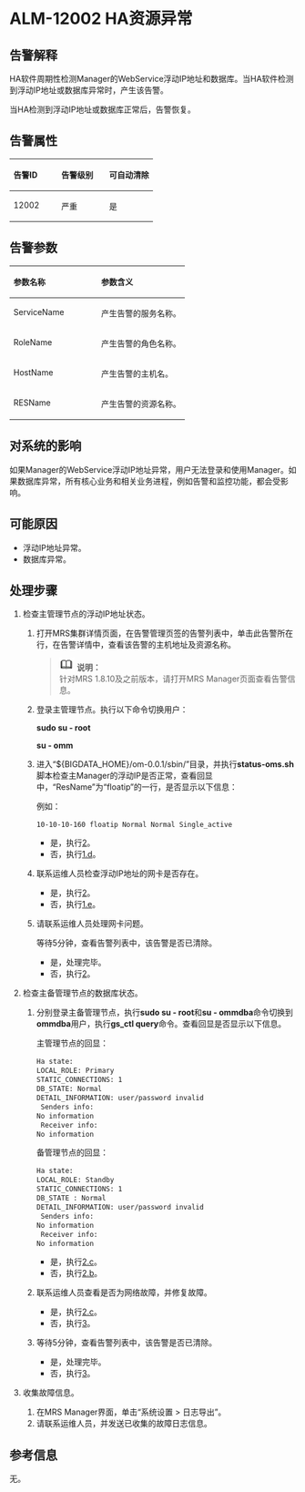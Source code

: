 # ALM-12002 HA资源异常<a name="ZH-CN_TOPIC_0191883065"></a>

## 告警解释<a name="zh-cn_topic_0191813914_section448827651381"></a>

HA软件周期性检测Manager的WebService浮动IP地址和数据库。当HA软件检测到浮动IP地址或数据库异常时，产生该告警。

当HA检测到浮动IP地址或数据库正常后，告警恢复。

## **告警属性**<a name="zh-cn_topic_0191813914_section610286913819"></a>

<a name="zh-cn_topic_0191813914_table41020271115518"></a>
<table><thead align="left"><tr id="zh-cn_topic_0191813914_row20195275115518"><th class="cellrowborder" valign="top" width="33.33333333333333%" id="mcps1.1.4.1.1"><p id="zh-cn_topic_0191813914_p64486337115518"><a name="zh-cn_topic_0191813914_p64486337115518"></a><a name="zh-cn_topic_0191813914_p64486337115518"></a><strong id="zh-cn_topic_0191813914_b18218632115518"><a name="zh-cn_topic_0191813914_b18218632115518"></a><a name="zh-cn_topic_0191813914_b18218632115518"></a>告警ID</strong></p>
</th>
<th class="cellrowborder" valign="top" width="33.33333333333333%" id="mcps1.1.4.1.2"><p id="zh-cn_topic_0191813914_p48371754115518"><a name="zh-cn_topic_0191813914_p48371754115518"></a><a name="zh-cn_topic_0191813914_p48371754115518"></a><strong id="zh-cn_topic_0191813914_b14511135115518"><a name="zh-cn_topic_0191813914_b14511135115518"></a><a name="zh-cn_topic_0191813914_b14511135115518"></a>告警级别</strong></p>
</th>
<th class="cellrowborder" valign="top" width="33.33333333333333%" id="mcps1.1.4.1.3"><p id="zh-cn_topic_0191813914_p57987160115518"><a name="zh-cn_topic_0191813914_p57987160115518"></a><a name="zh-cn_topic_0191813914_p57987160115518"></a><strong id="zh-cn_topic_0191813914_b37124549115518"><a name="zh-cn_topic_0191813914_b37124549115518"></a><a name="zh-cn_topic_0191813914_b37124549115518"></a>可自动清除</strong></p>
</th>
</tr>
</thead>
<tbody><tr id="zh-cn_topic_0191813914_row62885452115518"><td class="cellrowborder" valign="top" width="33.33333333333333%" headers="mcps1.1.4.1.1 "><p id="zh-cn_topic_0191813914_p39401635115518"><a name="zh-cn_topic_0191813914_p39401635115518"></a><a name="zh-cn_topic_0191813914_p39401635115518"></a>12002</p>
</td>
<td class="cellrowborder" valign="top" width="33.33333333333333%" headers="mcps1.1.4.1.2 "><p id="zh-cn_topic_0191813914_p11553158115518"><a name="zh-cn_topic_0191813914_p11553158115518"></a><a name="zh-cn_topic_0191813914_p11553158115518"></a>严重</p>
</td>
<td class="cellrowborder" valign="top" width="33.33333333333333%" headers="mcps1.1.4.1.3 "><p id="zh-cn_topic_0191813914_p35457693115518"><a name="zh-cn_topic_0191813914_p35457693115518"></a><a name="zh-cn_topic_0191813914_p35457693115518"></a>是</p>
</td>
</tr>
</tbody>
</table>

## 告警参数<a name="zh-cn_topic_0191813914_section4392026713828"></a>

<a name="zh-cn_topic_0191813914_table25861131115518"></a>
<table><thead align="left"><tr id="zh-cn_topic_0191813914_row42913945115518"><th class="cellrowborder" valign="top" width="50%" id="mcps1.1.3.1.1"><p id="zh-cn_topic_0191813914_p29893129115518"><a name="zh-cn_topic_0191813914_p29893129115518"></a><a name="zh-cn_topic_0191813914_p29893129115518"></a><strong id="zh-cn_topic_0191813914_b60298881115518"><a name="zh-cn_topic_0191813914_b60298881115518"></a><a name="zh-cn_topic_0191813914_b60298881115518"></a>参数名称</strong></p>
</th>
<th class="cellrowborder" valign="top" width="50%" id="mcps1.1.3.1.2"><p id="zh-cn_topic_0191813914_p18815149115518"><a name="zh-cn_topic_0191813914_p18815149115518"></a><a name="zh-cn_topic_0191813914_p18815149115518"></a><strong id="zh-cn_topic_0191813914_b62040571115518"><a name="zh-cn_topic_0191813914_b62040571115518"></a><a name="zh-cn_topic_0191813914_b62040571115518"></a>参数含义</strong></p>
</th>
</tr>
</thead>
<tbody><tr id="zh-cn_topic_0191813914_row57825289115518"><td class="cellrowborder" valign="top" width="50%" headers="mcps1.1.3.1.1 "><p id="zh-cn_topic_0191813914_p41738492115518"><a name="zh-cn_topic_0191813914_p41738492115518"></a><a name="zh-cn_topic_0191813914_p41738492115518"></a>ServiceName</p>
</td>
<td class="cellrowborder" valign="top" width="50%" headers="mcps1.1.3.1.2 "><p id="zh-cn_topic_0191813914_p67058542115518"><a name="zh-cn_topic_0191813914_p67058542115518"></a><a name="zh-cn_topic_0191813914_p67058542115518"></a>产生告警的服务名称。</p>
</td>
</tr>
<tr id="zh-cn_topic_0191813914_row61020013115518"><td class="cellrowborder" valign="top" width="50%" headers="mcps1.1.3.1.1 "><p id="zh-cn_topic_0191813914_p40821002115518"><a name="zh-cn_topic_0191813914_p40821002115518"></a><a name="zh-cn_topic_0191813914_p40821002115518"></a>RoleName</p>
</td>
<td class="cellrowborder" valign="top" width="50%" headers="mcps1.1.3.1.2 "><p id="zh-cn_topic_0191813914_p55863226115518"><a name="zh-cn_topic_0191813914_p55863226115518"></a><a name="zh-cn_topic_0191813914_p55863226115518"></a>产生告警的角色名称。</p>
</td>
</tr>
<tr id="zh-cn_topic_0191813914_row48564051115518"><td class="cellrowborder" valign="top" width="50%" headers="mcps1.1.3.1.1 "><p id="zh-cn_topic_0191813914_p7869652115518"><a name="zh-cn_topic_0191813914_p7869652115518"></a><a name="zh-cn_topic_0191813914_p7869652115518"></a>HostName</p>
</td>
<td class="cellrowborder" valign="top" width="50%" headers="mcps1.1.3.1.2 "><p id="zh-cn_topic_0191813914_p60772316115518"><a name="zh-cn_topic_0191813914_p60772316115518"></a><a name="zh-cn_topic_0191813914_p60772316115518"></a>产生告警的主机名。</p>
</td>
</tr>
<tr id="zh-cn_topic_0191813914_row38584145115518"><td class="cellrowborder" valign="top" width="50%" headers="mcps1.1.3.1.1 "><p id="zh-cn_topic_0191813914_p55160031115518"><a name="zh-cn_topic_0191813914_p55160031115518"></a><a name="zh-cn_topic_0191813914_p55160031115518"></a>RESName</p>
</td>
<td class="cellrowborder" valign="top" width="50%" headers="mcps1.1.3.1.2 "><p id="zh-cn_topic_0191813914_p9951817115518"><a name="zh-cn_topic_0191813914_p9951817115518"></a><a name="zh-cn_topic_0191813914_p9951817115518"></a>产生告警的资源名称。</p>
</td>
</tr>
</tbody>
</table>

## 对系统的影响<a name="zh-cn_topic_0191813914_section4853205713841"></a>

如果Manager的WebService浮动IP地址异常，用户无法登录和使用Manager。如果数据库异常，所有核心业务和相关业务进程，例如告警和监控功能，都会受影响。

## 可能原因<a name="zh-cn_topic_0191813914_section2646833913851"></a>

-   浮动IP地址异常。
-   数据库异常。

## 处理步骤<a name="zh-cn_topic_0191813914_section24350321397"></a>

1.  检查主管理节点的浮动IP地址状态。
    1.  打开MRS集群详情页面，在告警管理页签的告警列表中，单击此告警所在行，在告警详情中，查看该告警的主机地址及资源名称。

        >![](public_sys-resources/icon-note.gif) **说明：**   
        >针对MRS 1.8.10及之前版本，请打开MRS Manager页面查看告警信息。  

    2.  登录主管理节点。执行以下命令切换用户：

        **sudo su - root**

        **su - omm**

    3.  进入“$\{BIGDATA\_HOME\}/om-0.0.1/sbin/”目录，并执行**status-oms.sh**脚本检查主Manager的浮动IP是否正常，查看回显中，“ResName”为“floatip”的一行，是否显示以下信息：

        例如：

        ```
        10-10-10-160 floatip Normal Normal Single_active
        ```

        -   是，执行[2](#zh-cn_topic_0191813914_li50663096131636)。
        -   否，执行[1.d](#zh-cn_topic_0191813914_li41799423131631)。

    4.  <a name="zh-cn_topic_0191813914_li41799423131631"></a>联系运维人员检查浮动IP地址的网卡是否存在。
        -   是，执行[2](#zh-cn_topic_0191813914_li50663096131636)。
        -   否，执行[1.e](#zh-cn_topic_0191813914_li6978622131725)。

    5.  <a name="zh-cn_topic_0191813914_li6978622131725"></a>请联系运维人员处理网卡问题。

        等待5分钟，查看告警列表中，该告警是否已清除。

        -   是，处理完毕。
        -   否，执行[2](#zh-cn_topic_0191813914_li50663096131636)。

2.  <a name="zh-cn_topic_0191813914_li50663096131636"></a>检查主备管理节点的数据库状态。
    1.  分别登录主备管理节点，执行**sudo su - root**和**su - ommdba**命令切换到**ommdba**用户，执行**gs\_ctl query**命令。查看回显是否显示以下信息。

        主管理节点的回显：

        ```
        Ha state:
        LOCAL_ROLE: Primary
        STATIC_CONNECTIONS: 1
        DB_STATE: Normal
        DETAIL_INFORMATION: user/password invalid
         Senders info:
        No information
         Receiver info:
        No information
        ```

        备管理节点的回显：

        ```
        Ha state:
        LOCAL_ROLE: Standby
        STATIC_CONNECTIONS: 1
        DB_STATE : Normal
        DETAIL_INFORMATION: user/password invalid
         Senders info:
        No information
         Receiver info:
        No information
        ```

        -   是，执行[2.c](#zh-cn_topic_0191813914_li55696398142240)。
        -   否，执行[2.b](#zh-cn_topic_0191813914_li40232703142216)。

    1.  <a name="zh-cn_topic_0191813914_li40232703142216"></a>联系运维人员查看是否为网络故障，并修复故障。
        -   是，执行[2.c](#zh-cn_topic_0191813914_li55696398142240)。
        -   否，执行[3](#zh-cn_topic_0191813914_li572522141314)。

    1.  <a name="zh-cn_topic_0191813914_li55696398142240"></a>等待5分钟，查看告警列表中，该告警是否已清除。
        -   是，处理完毕。
        -   否，执行[3](#zh-cn_topic_0191813914_li572522141314)。

3.  <a name="zh-cn_topic_0191813914_li572522141314"></a>收集故障信息。
    1.  在MRS Manager界面，单击“系统设置 \> 日志导出”。
    2.  请联系运维人员，并发送已收集的故障日志信息。


## 参考信息<a name="zh-cn_topic_0191813914_section27750880144445"></a>

无。

